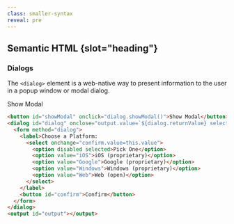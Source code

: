 ```yaml
---
class: smaller-syntax
reveal: pre
---
```

## Semantic HTML {slot="heading"}

### Dialogs

<div class="revealer">

The `<dialog>` element is a web-native way to  present information to the user 
in a popup window or modal dialog.

<rh-button size="large" id="showModal" onclick="dialog.showModal()">Show 
Modal</rh-button>

<dialog id="dialog" onclose="output.value=`${dialog.returnValue} selected`;">
  <form method="dialog">
    <label>Choose a Platform:
      <select onchange="confirm.value=this.value;">
        <option disabled selected>Pick One</option>
        <option value="iOS">iOS (proprietary)</option>
        <option value="Google">Google (proprietary)</option>
        <option value="Windows">Windows (proprietary)</option>
        <option value="Web">Web (open)</option>
      </select>
    </label>
    <button id="confirm">Confirm</button>
  </form>
</dialog>

<output id="output"></output> 

```html 
<button id="showModal" onclick="dialog.showModal()">Show Modal</button>
<dialog id="dialog" onclose="output.value=`${dialog.returnValue} selected`">
  <form method="dialog">
    <label>Choose a Platform:
      <select onchange="confirm.value=this.value">
        <option disabled selected>Pick One</option>
        <option value="iOS">iOS (proprietary)</option>
        <option value="Google">Google (proprietary)</option>
        <option value="Windows">Windows (proprietary)</option>
        <option value="Web">Web (open)</option>
      </select>
    </label>
    <button id="confirm">Confirm</button>
  </form>
</dialog>
<output id="output"></output>
```

</div>
